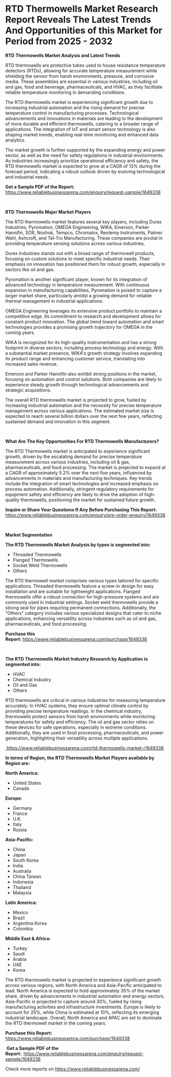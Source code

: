 <p><h1>RTD Thermowells Market Research Report Reveals The Latest Trends And Opportunities of this Market for Period from 2025 - 2032</h1></p><p><strong>RTD Thermowells Market Analysis and Latest Trends</strong></p>
<p><p>RTD thermowells are protective tubes used to house resistance temperature detectors (RTDs), allowing for accurate temperature measurement while shielding the sensor from harsh environments, pressure, and corrosive media. These assemblies are essential in various industries, including oil and gas, food and beverage, pharmaceuticals, and HVAC, as they facilitate reliable temperature monitoring in demanding conditions.</p><p>The RTD thermowells market is experiencing significant growth due to increasing industrial automation and the rising demand for precise temperature control in manufacturing processes. Technological advancements and innovations in materials are leading to the development of more durable and efficient thermowells, catering to a broader range of applications. The integration of IoT and smart sensor technology is also shaping market trends, enabling real-time monitoring and enhanced data analytics.</p><p>The market growth is further supported by the expanding energy and power sector, as well as the need for safety regulations in industrial environments. As industries increasingly prioritize operational efficiency and safety, the RTD thermowells market is expected to grow at a CAGR of 13% during the forecast period, indicating a robust outlook driven by evolving technological and industrial needs.</p></p>
<p><strong>Get a Sample PDF of the Report:&nbsp;</strong> <a href="https://www.reliablebusinessarena.com/enquiry/request-sample/1649338?utm_campaign=1841&utm_medium=2&utm_source=Github&utm_content=ia&utm_term=26032025&utm_id=rtd-thermowells">https://www.reliablebusinessarena.com/enquiry/request-sample/1649338</a></p>
<p>&nbsp;</p>
<p><strong>RTD Thermowells Major Market Players</strong></p>
<p><p>The RTD thermowells market features several key players, including Durex Industries, Pyromation, OMEGA Engineering, WIKA, Emerson, Parker Hannifin, SOR, Noshok, Tempco, Chromalox, Reotemp Instruments, Palmer Wahl, Ashcroft, and Tel-Tru Manufacturing. These companies are pivotal in providing temperature sensing solutions across various industries.</p><p>Durex Industries stands out with a broad range of thermowell products, focusing on custom solutions to meet specific industrial needs. Their emphasis on innovation has positioned them for robust growth, especially in sectors like oil and gas.</p><p>Pyromation is another significant player, known for its integration of advanced technology in temperature measurement. With continuous expansion in manufacturing capabilities, Pyromation is poised to capture a larger market share, particularly amidst a growing demand for reliable thermal management in industrial applications.</p><p>OMEGA Engineering leverages its extensive product portfolio to maintain a competitive edge. Its commitment to research and development allows for constant product innovation. The global trend toward automation and smart technologies provides a promising growth trajectory for OMEGA in the coming years.</p><p>WIKA is recognized for its high-quality instrumentation and has a strong footprint in diverse sectors, including process technology and energy. With a substantial market presence, WIKA's growth strategy involves expanding its product range and enhancing customer service, translating into increased sales revenue.</p><p>Emerson and Parker Hannifin also exhibit strong positions in the market, focusing on automation and control solutions. Both companies are likely to experience steady growth through technological advancements and strategic acquisitions.</p><p>The overall RTD thermowells market is projected to grow, fueled by increasing industrial automation and the necessity for precise temperature management across various applications. The estimated market size is expected to reach several billion dollars over the next few years, reflecting sustained demand and innovation in this segment.</p></p>
<p>&nbsp;</p>
<p><strong>What Are The Key Opportunities For RTD Thermowells Manufacturers?</strong></p>
<p><p>The RTD Thermowells market is anticipated to experience significant growth, driven by the escalating demand for precise temperature measurement across various industries, including oil & gas, pharmaceuticals, and food processing. The market is projected to expand at a CAGR of approximately 5.2% over the next five years, influenced by advancements in materials and manufacturing techniques. Key trends include the integration of smart technologies and increased emphasis on process automation. Additionally, stringent regulatory requirements for equipment safety and efficiency are likely to drive the adoption of high-quality thermowells, positioning the market for sustained future growth.</p></p>
<p><strong>Inquire or Share Your Questions If Any Before Purchasing This Report:</strong> <a href="https://www.reliablebusinessarena.com/enquiry/pre-order-enquiry/1649338?utm_campaign=1841&utm_medium=2&utm_source=Github&utm_content=ia&utm_term=26032025&utm_id=rtd-thermowells">https://www.reliablebusinessarena.com/enquiry/pre-order-enquiry/1649338</a></p>
<p>&nbsp;</p>
<p><strong>Market Segmentation</strong></p>
<p><strong>The RTD Thermowells Market Analysis by types is segmented into:</strong></p>
<p><ul><li>Threaded Thermowells</li><li>Flanged Thermowells</li><li>Socket Weld Thermowells</li><li>Others</li></ul></p>
<p><p>The RTD thermowell market comprises various types tailored for specific applications. Threaded thermowells feature a screw-in design for easy installation and are suitable for lightweight applications. Flanged thermowells offer a robust connection for high-pressure systems and are commonly used in industrial settings. Socket weld thermowells provide a strong seal for pipes requiring permanent connections. Additionally, the "Others" category includes various specialized designs that cater to niche applications, enhancing versatility across industries such as oil and gas, pharmaceuticals, and food processing.</p></p>
<p><strong>Purchase this Report:&nbsp;</strong><a href="https://www.reliablebusinessarena.com/purchase/1649338?utm_campaign=1841&utm_medium=2&utm_source=Github&utm_content=ia&utm_term=26032025&utm_id=rtd-thermowells">https://www.reliablebusinessarena.com/purchase/1649338</a></p>
<p>&nbsp;</p>
<p><strong>The RTD Thermowells Market Industry Research by Application is segmented into:</strong></p>
<p><ul><li>HVAC</li><li>Chemical Industry</li><li>Oil and Gas</li><li>Others</li></ul></p>
<p><p>RTD thermowells are critical in various industries for measuring temperature accurately. In HVAC systems, they ensure optimal climate control by providing precise temperature readings. In the chemical industry, thermowells protect sensors from harsh environments while monitoring temperatures for safety and efficiency. The oil and gas sector relies on these devices for safe operations, especially in extreme conditions. Additionally, they are used in food processing, pharmaceuticals, and power generation, highlighting their versatility across multiple applications.</p></p>
<p><a href="https://www.reliablebusinessarena.com/rtd-thermowells-market-r1649338?utm_campaign=1841&utm_medium=2&utm_source=Github&utm_content=ia&utm_term=26032025&utm_id=rtd-thermowells">&nbsp;https://www.reliablebusinessarena.com/rtd-thermowells-market-r1649338</a></p>
<p><strong>In terms of Region, the RTD Thermowells Market Players available by Region are:</strong></p>
<p>
    <p> <strong> North America: </strong>
        <ul>
            <li>United States</li>
            <li>Canada</li>
        </ul>
        </p> 
    <p> <strong> Europe: </strong>
        <ul>
            <li>Germany</li>
            <li>France</li>
            <li>U.K.</li>
            <li>Italy</li>
            <li>Russia</li>
        </ul>
        </p> 
    <p> <strong> Asia-Pacific: </strong>
        <ul>
            <li>China</li>
            <li>Japan</li>
            <li>South Korea</li>
            <li>India</li>
            <li>Australia</li>
            <li>China Taiwan</li>
            <li>Indonesia</li>
            <li>Thailand</li>
            <li>Malaysia</li>
        </ul>
        </p> 
    <p> <strong> Latin America: </strong>
        <ul>
            <li>Mexico</li>
            <li>Brazil</li>
            <li>Argentina Korea</li>
            <li>Colombia</li>
        </ul>
        </p> 
    <p> <strong> Middle East & Africa: </strong>
        <ul>
            <li>Turkey</li>
            <li>Saudi</li>
            <li>Arabia</li>
            <li>UAE</li>
            <li>Korea</li>
        </ul>
    </p>
    </p>
<p><p>The RTD thermowells market is projected to experience significant growth across various regions, with North America and Asia-Pacific anticipated to lead. North America is expected to hold approximately 35% of the market share, driven by advancements in industrial automation and energy sectors. Asia-Pacific is projected to capture around 30%, fueled by rising manufacturing activities and infrastructure investments. Europe is likely to account for 25%, while China is estimated at 10%, reflecting its emerging industrial landscape. Overall, North America and APAC are set to dominate the RTD thermowell market in the coming years.</p></p>
<p><strong>Purchase this Report: </strong><a href="https://www.reliablebusinessarena.com/purchase/1649338?utm_campaign=1841&utm_medium=2&utm_source=Github&utm_content=ia&utm_term=26032025&utm_id=rtd-thermowells">https://www.reliablebusinessarena.com/purchase/1649338</a></p>
<p>&nbsp;<strong>Get a Sample PDF of the Report:&nbsp;&nbsp;</strong><a href="https://www.reliablebusinessarena.com/enquiry/request-sample/1649338?utm_campaign=1841&utm_medium=2&utm_source=Github&utm_content=ia&utm_term=26032025&utm_id=rtd-thermowells">https://www.reliablebusinessarena.com/enquiry/request-sample/1649338</a></p>
<p><strong></strong></p>
<p>Check more reports on <a href="https://www.reliablebusinessarena.com/?utm_campaign=1841&utm_medium=2&utm_source=Github&utm_content=ia&utm_term=26032025&utm_id=rtd-thermowells">https://www.reliablebusinessarena.com/</a></p>